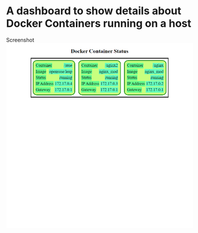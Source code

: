 # A dashboard to show details about Docker Containers running on a host

Screenshot
![docker dashboard](/preview/screenshot.png)
